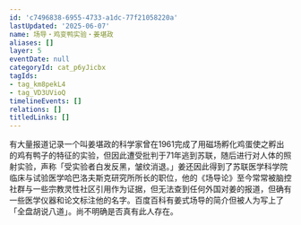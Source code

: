 ```yaml
---
id: 'c7496838-6955-4733-a1dc-77f21058220a'
lastUpdated: '2025-06-07'
name: 场导・鸡变鸭实验・姜堪政
aliases: []
layer: 5
eventDate: null
categoryId: cat_p6yJicbx
tagIds:
- tag_km8pekL4
- tag_VD3UVioQ
timelineEvents: []
relations: []
titledLinks: []
---
```

有大量报道记录一个叫姜堪政的科学家曾在1961完成了用磁场孵化鸡蛋使之孵出的鸡有鸭子的特征的实验，但因此遭受批判于71年逃到苏联，随后进行对人体的照射实验，声称「受实验者白发反黑，皱纹消退。」姜还因此得到了苏联医学科学院临床与试验医学哈巴洛夫斯克研究所所长的职位，他的《场导论》至今常常被脑控社群与一些宗教灵性社区引用作为证据，但无法查到任何外国对姜的报道，但确有一些医学仪器和论文标注他的名字。百度百科有姜式场导的简介但被人为写上了「全盘胡说八道」。尚不明确是否真有此人存在。
